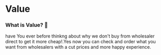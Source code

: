 # Value

### What is Value? :thinking:
have You ever before thinkng about why we don't buy from wholesaler direct to get it more cheap!.Yes now you can check and order what you want from wholesalers with a cut prices and more happy experience.


